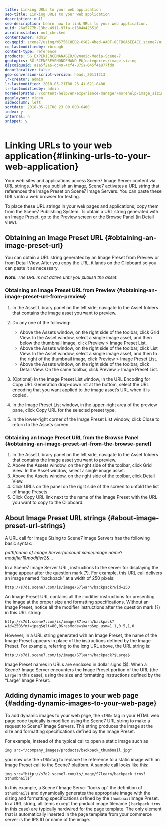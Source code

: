 ```yaml
---
title: Linking URLs to your web application
seo-title: Linking URLs to your web application
description: null
seo-description: Learn how to link URLs to your web application.
uuid: 26a5777b-13bd-4911-97fa-c13040426510
acrolinxstatus: not_checked
contentOwner: admin
cq-gepid: scene7/using/WS756C8ED2-0582-4bed-AA0F-8CFB8A6EE4EC,scene7/using/WS238332C1-9F1B-448f-AC95-80718ECE34CF,scene7/using/WS28EF2A42-5BF1-4aff-B8AE-039B91BD76D6,scene7/using/WS939D3A03-5311-4f2a-BE2F-F5F339C5A6BC,scene7/using/WS274D936F-F903-4881-9524-1E63E170B09A,scene7/using/WS4DE90ED0-9EE9-4ff8-BBE7-3E388C7812D4
cq-lastmodifiedby: rbrough
content-type: reference
products: SG_EXPERIENCEMANAGER/Dynamic-Media-Scene-7
geptopics: SG_SCENESEVENONDEMAND_PK/categories/image_sizing
discoiquuid: a1a5f2a6-dc49-4cf4-875a-645f4e877fd9
donotlocalize: false
gep-conversion-script-version: head1_20111213
lr-creator: admin
lr-lastmodified: 2018-05-21T08 23 43.621-0400
lr-lastmodifiedby: admin
moreHelpPaths: /content/help/en/experience-manager/morehelp/image_sizing;/content/help/en/experience-manager/morehelp/image_sizing
pagelayout: video
sidecolumn: left
sortdate: 2018-05-21T08 23 00.000-0400
index: y
internal: n
snippet: y
---
```


# Linking URLs to your web application{#linking-urls-to-your-web-application}

Your web sites and applications access Scene7 Image Server content via URL strings. After you publish an image, Scene7 activates a URL string that references the Image Preset on Scene7 Image Servers. You can paste these URLs into a web browser for testing.

To place these URL strings in your web pages and applications, copy them from the Scene7 Publishing System. To obtain a URL string generated with an Image Preset, go to the Preview screen or the Browse Panel (in Detail view).

## Obtaining an Image Preset URL {#obtaining-an-image-preset-url}

You can obtain a URL string generated by an Image Preset from Preview or from Detail View. After you copy the URL, it lands on the Clipboard so you can paste it as necessary.

***Note**: The URL is not active until you publish the asset.*

### Obtaining an Image Preset URL from Preview {#obtaining-an-image-preset-url-from-preview}

1. In the Asset Library panel on the left side, navigate to the Asset folders that contains the image asset you want to preview.
1. Do any one of the following:

    * Above the Assets window, on the right side of the toolbar, click Grid View. In the Asset window, select a single image asset, and then below the thumbnail image, click Preview &gt; Image Preset List.
    * Above the Assets window, on the right side of the toolbar, click List View. In the Asset window, select a single image asset, and then to the right of the thumbnail image, click Preview &gt; Image Preset List.
    * Above the Assets window, on the right side of the toolbar, click Detail View. On the same toolbar, click Preview &gt; Image Preset List.

1. (Optional) In the Image Preset List window, in the URL Encoding for Copy URL Generation drop-down list at the bottom, select the URL encoding that you want applied to the image asset’s URL when it is copied.
1. In the Image Preset List window, in the upper-right area of the preview pane, click Copy URL for the selected preset type.
1. In the lower-right corner of the Image Preset List window, click Close to return to the Assets screen.

### Obtaining an Image Preset URL from the Browse Panel {#obtaining-an-image-preset-url-from-the-browse-panel}

1. In the Asset Library panel on the left side, navigate to the Asset folders that contains the image asset you want to preview.
1. Above the Assets window, on the right side of the toolbar, click Grid View. In the Asset window, select a single image asset.
1. Above the Assets window, on the right side of the toolbar, click Detail View.
1. Click URLs on the panel on the right side of the screen to unfold the list of Image Presets.
1. Click Copy URL link next to the name of the Image Preset with the URL you want to copy to the Clipboard.

## About Image Preset URL strings {#about-image-preset-url-strings}

A URL call for Image Sizing to Scene7 Image Servers has the following basic syntax:

*path*/*name of Image Server*/*account name*/*image name*?*modifier1*&*modifier2*&...

In a Scene7 Image Server URL, instructions to the server for displaying the image appear after the question mark (?). For example, this URL call delivers an image named “backpack” at a width of 250 pixels:

```as3
http://s7d1.scene7.com/is/image/S7learn/backpack?wid=250
```

An Image Preset URL contains all the modifier instructions for presenting the image at the proper size and formatting specifications. Without an Image Preset, notice all the modifier instructions after the question mark (?) in this URL string:

```as3
http://s7d1.scene7.com/is/image/S7learn/backpack?wid=250&fmt=jpeg&qlt=80,0&resMode=sharp&op_usm=1.1,0.5,1,0
```

However, in a URL string generated with an Image Preset, the name of the Image Preset appears in place of the instructions defined by the Image Preset. For example, referring to the long URL above, the URL string is:

```as3
http://s7d1.scene7.com/is/image/S7learn/backpack?$Large$
```

Image Preset names in URLs are enclosed in dollar signs ($). When a Scene7 Image Server encounters the Image Preset portion of the URL (the `Large` in this case), using the size and formatting instructions defined by the “Large” Image Preset.

## Adding dynamic images to your web page {#adding-dynamic-images-to-your-web-page}

To add dynamic images to your web page, the `<IMG>` tag in your HTML web page code typically is modified using the Scene7 URL string to make a request to Scene7 Image Servers. This string produces the image at the size and formatting specifications defined by the Image Preset.

For example, instead of the typical call to open a static image such as

```as3
img src="/company_images/products/backpack_thumbnail.jpg"
```

you now use the `<IMG>`tag to replace the reference to a static image with an Image Preset call to the Scene7 platform. A sample call looks like this:

```as3
img src="http://s7d2.scene7.com/is/image/S7learn/backpack_trns?$thumbnail$”
```

In this example, a Scene7 Image Server “looks up” the definition of `$thumbnail$` and dynamically generates the appropriate image with the sizing and formatting specifications defined by the `thumbnail`Image Preset. In a URL string, all items except the product image filename ( `backpack_trns` in this case) are typically hardwired for the page template. The only element that is automatically inserted in the page template from your commerce server is the IPS ID or name of the image.
